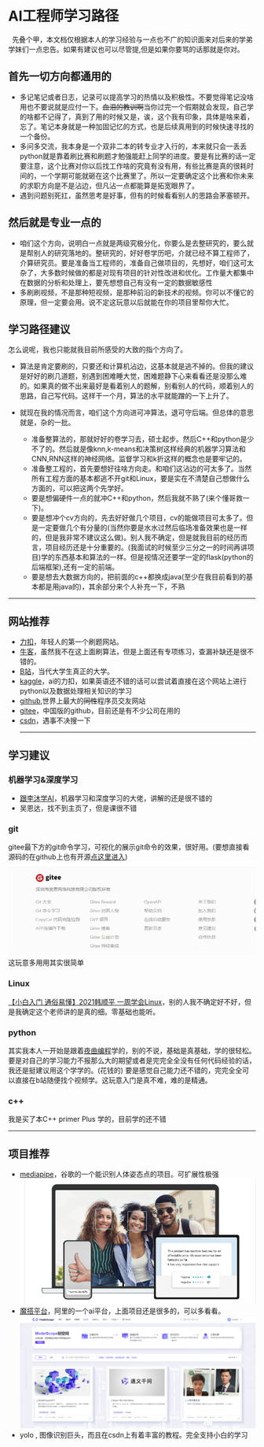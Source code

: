 # AI工程师学习路径
&nbsp; 先叠个甲，本文档仅根据本人的学习经验与一点也不广的知识面来对后来的学弟学妹们一点忠告。如果有建议也可以尽管提,但是如果你要骂的话那就是你对。
## 首先一切方向都通用的
* 多记笔记或者日志，记录可以提高学习的热情以及积极性。不要觉得笔记没啥用也不要说就是应付一下。~~血泪的教训啊~~当你过完一个假期就会发现，自己学的啥都不记得了，真到了用的时候又是，诶，这个我有印象，具体是啥来着，忘了。笔记本身就是一种加固记忆的方式，也是后续真用到的时候快速寻找的一个备份。
* 多问多交流，我本身是一个双非二本的转专业才入行的，本来就只会一丢丢python就是靠着刷比赛和刷题才勉强能赶上同学的进度。要是有比赛的话一定要注意，这个比赛对你以后找工作啥的究竟有没有用，有些比赛是真的很耗时间的，一个学期可能就砸在这个比赛里了。所以一定要确定这个比赛和你未来的求职方向是不是沾边，但凡沾一点都能算是拓宽眼界了。
* 遇到问题别死扛，虽然思考是好事，但有的时候看看别人的思路会茅塞顿开。
## 然后就是专业一点的
* 咱们这个方向，说明白一点就是两级究极分化，你要么是去整研究的，要么就是帮别人的研究落地的。整研究的，好好卷学历吧，介就已经不算工程师了，介算研究员。要是准备当工程师的，准备自己做项目的，先想好，咱们这可太杂了，大多数时候做的都是对现有项目的针对性改进和优化。工作量大都集中在数据的分析和处理上，要先想想自己有没有一定的数据敏感性
* 多刷刷视频，不是那种短视频，是那种前沿的新技术的视频。你可以不懂它的原理，但一定要会用。说不定这玩意以后就能在你的项目里帮你大忙。

## 学习路径建议
怎么说呢，我也只能就我目前所感受的大致的指个方向了。
* 算法是肯定要刷的，只要还和计算机沾边，这基本就是逃不掉的。但我的建议是好好的刷几道题，别遇到困难睡大觉，困难题静下心来看看还是没那么难的。如果真的做不出来最好是看着别人的题解，别看别人的代码，顺着别人的思路，自己写代码。这样干一个月，算法的水平就能蹭的一下上升了。

* 就现在我的情况而言，咱们这个方向进可冲算法，退可守后端。但总体的意思就是，杂的一批。
    * 准备整算法的，那就好好的卷学习去，硕士起步。然后C++和python是少不了的。然后就是像knn,k-means和决策树这样经典的机器学习算法和CNN,RNN这样的神经网络。监督学习和k折这样的概念也是要牢记的。
    * 准备整工程的，首先要想好往啥方向走。和咱们这沾边的可太多了。当然所有工程方面的基本都逃不开git和Linux，要是实在不清楚自己想做什么方面的，可以把这两个先学好。
    * 要是想偏硬件一点的就冲C++和python，然后我就不熟了(来个懂哥救一下)。
    * 要是想冲个cv方向的，先去好好做几个项目，cv的能做项目可太多了。但是一定要做几个有分量的(当然你要是水水过然后临场准备效果也是一样的，但是我非常不建议这么做)。别人我不确定，但是就我目前的经历而言，项目经历还是十分重要的。(我面试的时候至少三分之一的时间再讲项目)学的东西基本和算法的一样。但是视情况还要学一定的flask(python的后端框架),还有一定的前端。
    * 要是想去大数据方向的，把前面的c++都换成java(至少在我目前看到的基本都是用java的)，其余部分来个人补充一下，不熟
___
 ## 网站推荐
* [力扣](https://leetcode.cn/)，年轻人的第一个刷题网站。
* [牛客](https://www.nowcoder.com/)，虽然我不在这上面刷算法，但是上面还有专项练习，查漏补缺还是很不错的。
* [B站](https://www.bilibili.com/)，当代大学生真正的大学。
* [kaggle](https://www.kaggle.com/)，ai的力扣，如果英语还不错的话可以尝试着直接在这个网站上进行python以及数据处理相关知识的学习
* [github](https://github.com/),世界上最大的~~同性~~程序员交友网站
* [gitee](https://gitee.com/explore)，中国版的github，目前还是有不少公司在用的
* [csdn](https://www.csdn.net/)，遇事不决搜一下
  ___
## 学习建议
### 机器学习&深度学习
* [跟李沐学AI](https://space.bilibili.com/1567748478?spm_id_from=333.337.0.0)，机器学习和深度学习的大佬，讲解的还是很不错的
* 吴恩达，找不到主页了，但是课很不错
  
### git
gitee最下方的git命令学习，可视化的展示git命令的效果，很好用。(要想直接看源码的在github上也有开源[点这里进入](https://github.com/pcottle/learnGitBranching))
![Alt text](data/Readme/gitee.png)
这玩意多用用其实很简单

### Linux
[【小白入门 通俗易懂】2021韩顺平 一周学会Linux](https://www.bilibili.com/video/BV1Sv411r7vd/?spm_id_from=333.337.search-card.all.click&vd_source=3b0e33a626cf5e45835cac5d91093908)，别的人我不确定好不好，但是我确定这个老师讲的是真的细。零基础也能听。

### python
其实我本人一开始是跟着[夜曲编程](https://np.baicizhan.com/)学的，别的不说，基础是真基础，学的很轻松。要是对自己的学习能力不报那么大的期望或者是完完全全没有任何代码经验的话，我还是挺建议用这个学学的。(花钱的)
要是感觉自己能力还不错的，完完全全可以直接在b站随便找个视频学。这玩意入门是真不难，难的是精通。

### c++
我是买了本C++ primer Plus 学的，目前学的还不错
___
##  项目推荐
* [mediapipe](https://github.com/google/mediapipe)，谷歌的一个能识别人体姿态点的项目。可扩展性极强
 ![Alt text](data/Readme/mediapipe.png)
* [魔搭平台](https://modelscope.cn/my/overview)，阿里的一个ai平台，上面项目还是很多的，可以多看看。
![Alt text](data/Readme/modelscope.png)
* yolo , 图像识别巨头，而且在csdn上有着丰富的教程。完全支持小白的学习